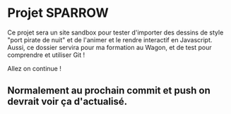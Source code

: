 # Projet SPARROW

Ce projet sera un site sandbox pour tester d'importer des dessins de style "port pirate de nuit" et de l'animer et le rendre interactif en Javascript. 
Aussi, ce dossier servira pour ma formation au Wagon, et de test pour comprendre et utiliser Git !

Allez on continue ! 
## Normalement au prochain commit et push on devrait voir ça d'actualisé.